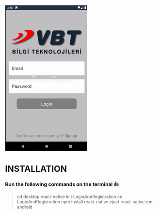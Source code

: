 ![](rnlogin.gif)

# INSTALLATION

### Run the following commands on the terminal :thumbsup:

> cd desktop 
> react-native init LoginAndRegistration
> cd LoginAndRegistration
> npm install
> react-native eject
> react-native run-android
